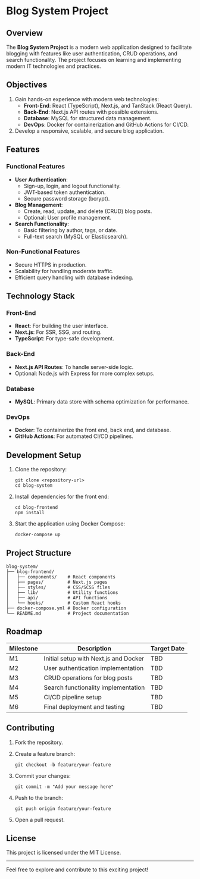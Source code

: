 # Blog System Project

## Overview

The **Blog System Project** is a modern web application designed to facilitate blogging with features like user authentication, CRUD operations, and search functionality. The project focuses on learning and implementing modern IT technologies and practices.

## Objectives

1. Gain hands-on experience with modern web technologies:
    - **Front-End**: React (TypeScript), Next.js, and TanStack (React Query).
    - **Back-End**: Next.js API routes with possible extensions.
    - **Database**: MySQL for structured data management.
    - **DevOps**: Docker for containerization and GitHub Actions for CI/CD.
2. Develop a responsive, scalable, and secure blog application.

## Features

### Functional Features

- **User Authentication**:
    - Sign-up, login, and logout functionality.
    - JWT-based token authentication.
    - Secure password storage (bcrypt).
- **Blog Management**:
    - Create, read, update, and delete (CRUD) blog posts.
    - Optional: User profile management.
- **Search Functionality**:
    - Basic filtering by author, tags, or date.
    - Full-text search (MySQL or Elasticsearch).

### Non-Functional Features

- Secure HTTPS in production.
- Scalability for handling moderate traffic.
- Efficient query handling with database indexing.

## Technology Stack

### Front-End

- **React**: For building the user interface.
- **Next.js**: For SSR, SSG, and routing.
- **TypeScript**: For type-safe development.

### Back-End

- **Next.js API Routes**: To handle server-side logic.
- Optional: Node.js with Express for more complex setups.

### Database

- **MySQL**: Primary data store with schema optimization for performance.

### DevOps

- **Docker**: To containerize the front end, back end, and database.
- **GitHub Actions**: For automated CI/CD pipelines.

## Development Setup

1. Clone the repository:
    
    ```
    git clone <repository-url>
    cd blog-system
    ```
    
2. Install dependencies for the front end:
    
    ```
    cd blog-frontend
    npm install
    ```
    
3. Start the application using Docker Compose:
    
    ```
    docker-compose up
    ```
    

## Project Structure

```
blog-system/
├── blog-frontend/
│   ├── components/    # React components
│   ├── pages/         # Next.js pages
│   ├── styles/        # CSS/SCSS files
│   ├── lib/           # Utility functions
│   ├── api/           # API functions
│   └── hooks/         # Custom React hooks
├── docker-compose.yml # Docker configuration
└── README.md          # Project documentation
```

## Roadmap

| Milestone | Description | Target Date |
| --- | --- | --- |
| M1 | Initial setup with Next.js and Docker | TBD |
| M2 | User authentication implementation | TBD |
| M3 | CRUD operations for blog posts | TBD |
| M4 | Search functionality implementation | TBD |
| M5 | CI/CD pipeline setup | TBD |
| M6 | Final deployment and testing | TBD |

## Contributing

1. Fork the repository.
2. Create a feature branch:
    
    ```
    git checkout -b feature/your-feature
    ```
    
3. Commit your changes:
    
    ```
    git commit -m "Add your message here"
    ```
    
4. Push to the branch:
    
    ```
    git push origin feature/your-feature
    ```
    
5. Open a pull request.

## License

This project is licensed under the MIT License.

---

Feel free to explore and contribute to this exciting project!